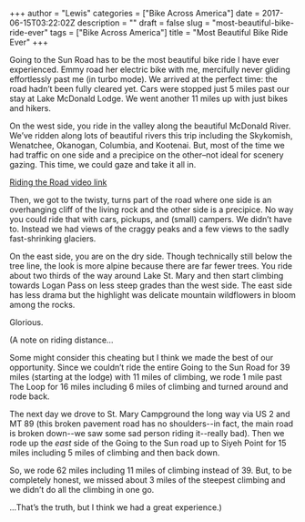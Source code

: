 +++
author = "Lewis"
categories = ["Bike Across America"]
date = 2017-06-15T03:22:02Z
description = ""
draft = false
slug = "most-beautiful-bike-ride-ever"
tags = ["Bike Across America"]
title = "Most Beautiful Bike Ride Ever"
+++


Going to the Sun Road has to be the most beautiful bike ride I have ever experienced. Emmy road her electric bike with me, mercifully never gliding effortlessly past me (in turbo mode). We arrived at the perfect time: the road hadn’t been fully cleared yet. Cars were stopped just 5 miles past our stay at Lake McDonald Lodge. We went another 11 miles up with just bikes and hikers.

On the west side, you ride in the valley along the beautiful McDonald River. We’ve ridden along lots of beautiful rivers this trip including the Skykomish, Wenatchee, Okanogan, Columbia, and Kootenai. But, most of the time we had traffic on one side and a precipice on the other–not ideal for scenery gazing. This time, we could gaze and take it all in.  

[Riding the Road video link](https://www.dropbox.com/s/uh127larqcrdsvn/IMG_2841.mov?raw=1)

Then, we got to the twisty, turns part of the road where one side is an overhanging cliff of the living rock and the other side is a precipice. No way you could ride that with cars, pickups, and (small) campers. We didn’t have to. Instead we had views of the craggy peaks and a few views to the sadly fast-shrinking glaciers.

On the east side, you are on the dry side. Though technically still below the tree line, the look is more alpine because there are far fewer trees. You ride about two thirds of the way around Lake St. Mary and then start climbing towards Logan Pass on less steep grades than the west side. The east side has less drama but the highlight was delicate mountain wildflowers in bloom among the rocks.

Glorious.

(A note on riding distance…

Some might consider this cheating but I think we made the best of our opportunity. Since we couldn’t ride the entire Going to the Sun Road for 39 miles (starting at the lodge) with 11 miles of climbing, we rode 1 mile past The Loop for 16 miles including 6 miles of climbing and turned around and rode back.

The next day we drove to St. Mary Campground the long way via US 2 and MT 89 (this broken pavement road has no shoulders--in fact, the main road is broken down--we saw some sad person riding it--really bad). Then we rode up the *east* side of the Going to the Sun road up to Siyeh Point for 15 miles including 5 miles of climbing and then back down.

So, we rode 62 miles including 11 miles of climbing instead of 39. But, to be completely honest, we missed about 3 miles of the steepest climbing and we didn’t do all the climbing in one go.

...That’s the truth, but I think we had a great experience.)

